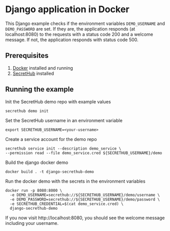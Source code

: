 # Django application in Docker
This Django example checks if the environment variables `DEMO_USERNAME` and `DEMO_PASSWORD` are set. If they are, the application responds (at localhost:8080) to the requests with a status code 200 and a welcome message. If not, the application responds with status code 500.

## Prerequisites
1. [Docker](https://docs.docker.com/install/) installed and running
2. [SecretHub](https://secrethub.io/docs/start/getting-started/#install) installed

## Running the example

Init the SecretHub demo repo with example values
```
secrethub demo init
```

Set the SecretHub username in an environment variable
```
export SECRETHUB_USERNAME=<your-username>
```

Create a service account for the demo repo
```
secrethub service init --description demo_service \
--permission read --file demo_service.cred ${SECRETHUB_USERNAME}/demo
```

Build the django docker demo
```
docker build . -t django-secrethub-demo
```

Run the docker demo with the secrets in the environment variables
```
docker run -p 8080:8000 \
  -e DEMO_USERNAME=secrethub://${SECRETHUB_USERNAME}/demo/username \
  -e DEMO_PASSWORD=secrethub://${SECRETHUB_USERNAME}/demo/password \
  -e SECRETHUB_CREDENTIAL=$(cat demo_service.cred) \
  django-secrethub-demo
```

If you now visit http://localhost:8080, you should see the welcome message including your username.
